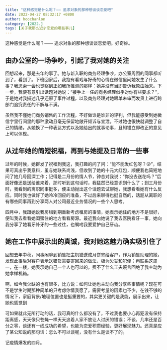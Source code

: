 ```yaml
---
title: "这种感觉是什么呢？—— 追求对象的那种想谈谈恋爱吧"
date: 2022-04-27 08:32:17 +0800
author: hoochanlon
category: [2022.]
tags: [关于我那么迟才恋爱的哪些事儿]
---
```


这种感觉是什么呢？—— 追求对象的那种想谈谈恋爱吧。好奇妙。 <!-- more -->

## 由办公室的一场争吵，引起了我对她的关注

回想起来，那是去年的事了。她与新入职的商务经理争吵，办公室周围的同事都听到了，看到了。下班回家后，我抱有看戏与好奇的心情在微信里问她发生了什么事？我思索一会也觉察到正如我所推测的那样：她并没有当即告诉我原由始末。下一步，我便有意引出话题对她说：“接手上一任的商务经理似乎对你有些要求？”，于是她对我描述几乎还原了事件过程，以及商务经理对她跟单未审而发货上进行跨部门追究责任的不解与不满。

虽然我不懂她们商务销售的工作流程，不好做谁是谁非的评判，但我能感受到她微信字里行间里的那种激动且毫无保留地敞开倾诉与宣泄。不过她也很快就调整了自己的情绪，从她换了一种表达方式以及她给出的就事论事，且知错立即改正的意见上可以体现。

## 从过年她的简短祝福，再到与她提及日常的一些事

过年的时候，她群发了祝福到我这，我打趣的问了问：“能不能发红包呀？😜”，结果可真出乎我意料，虽与她联系尚浅，但收到了她的十元大红包，顺便我也简短地问了她几号回深工作；记得是二月份的情人节，钟总对我说：“你没去送花吗？”后面好像还是送给谁来着，那时听到这句话时，我猛然已经意识到什么了；到三月份时，我看到的离职同事挺多，便主动抛出这个话题去试聊她，我想看看她有什么反应。同时我也做好了她冷冷回应的准备，不过后来聊得也挺自然的，话题从离职的有哪些同事再到分享两人对公司最近业务情况的一些个人思考。

四月中，我跟她说我房租到期重新考虑租房的事情，她表示她住的地方不是很好，便叫我去看看她闺蜜住的地方看看房源。最近我向她说了我去医院看牙一事，她向我分享了她看牙补牙的一些过往，也嘱咐我要爱护自己牙齿。

## 她在工作中展示出的真诚，我对她这魅力确实吸引住了

回想去年中秋，同事闲聊到销售把主机错送成月饼寄给客户，作为销售助理的她，发现此事后对客户表示送错货需要寄回来的做法，极为欠妥和犯傻；再联系这周一，在一楼，她表示她自己一个人也可以的，费不了什么工夫婉言回绝了我主动为她拿样机箱。

啊，如今我欠缺的也有很多，比方说：如何让她也主动向我分享些事情呢？现在可不是学生时期那种简单的只考虑你情我愿了，需要考量的因素也不少，在钱不够的情况下，家庭背景/地理位置也是挺重要的，其实更关键的是我能，展示出来，让她也感觉到

可如果就此无所行动的话，我可真的什么都没有了，不过我也要小心再犯没有保持距离感，天天像只苍蝇一样天天追着人家不放让人讨厌的错误；不谈，几率还是百分之零，谈还有一线成功的希望，也能为恋爱积攒经验，更好展现魅力。还真是应了某公知说的那句话：怎么不可以谈呢，没有什么是谈不了的。

记疫情爆发的四月。
